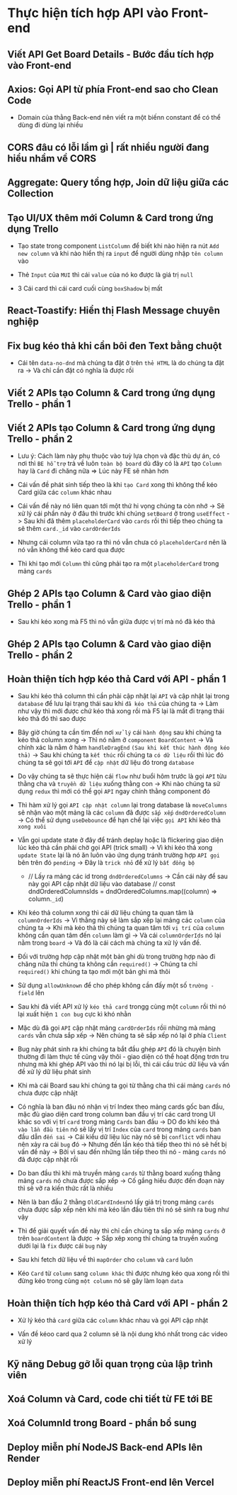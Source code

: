 # Thực hiện tích hợp API vào Front-end

## Viết API Get Board Details - Bước đầu tích hợp vào Front-end

## Axios: Gọi API từ phía Front-end sao cho Clean Code

- Domain của thằng Back-end nên viết ra một biếnn constant để có thể dùng đi dùng lại nhiều

## CORS đâu có lỗi lầm gì | rất nhiều người đang hiểu nhầm về CORS

## Aggregate: Query tổng hợp, Join dữ liệu giữa các Collection

## Tạo UI/UX thêm mới Column & Card trong ứng dụng Trello

- Tạo state trong component `ListColumn` để biết khi nào hiện ra nút `Add new column` và khi nào hiển thị ra `input` để người dùng nhập `tên column` vào

- Thẻ `Input` của `MUI` thì cái `value` của nó ko được là giá trị `null`

- 3 Cái card thì cái card cuối cùng `boxShadow` bị mất

## React-Toastify: Hiển thị Flash Message chuyên nghiệp

## Fix bug kéo thả khi cần bôi đen Text bằng chuột

- Cái tên `data-no-dnd` mà chúng ta đặt ở trên `thẻ HTML` là do chúng ta đặt ra -> Và chỉ cần đặt có nghĩa là được rồi

## Viết 2 APIs tạo Column & Card trong ứng dụng Trello - phần 1

## Viết 2 APIs tạo Column & Card trong ứng dụng Trello - phần 2

- Lưu ý: Cách làm này phụ thuộc vào tuỳ lựa chọn và đặc thù dự án, có nơi thì `BE hỗ trợ` trả về luôn `toàn bộ board` dù đây có là `API` tạo `Column` hay là `Card` đi chăng nữa => Lúc này FE sẽ nhàn hơn

- Cái vấn đề phát sinh tiếp theo là khi `tạo Card` xong thì không thể kéo Card giữa các `column` khác nhau

- Cái vấn đề này nó liên quan tới một thứ hi vọng chúng ta còn nhớ -> Sẽ xử lý cái phần này ở đâu thì trước khi chúng `setBoard` ở trong `useEffect` -> Sau khi đã thêm `placeholderCard` vào `cards` rồi thì tiếp theo chúng ta sẽ thêm `card._id` vào `cardOrderIds`

- Nhưng cái column vừa tạo ra thì nó vẫn chưa có `placeholderCard` nên là nó vẫn không thể kéo card qua được

- Thì khi tạo mới `Column` thì cũng phải tạo ra một `placeholderCard` trong mảng `cards`

## Ghép 2 APIs tạo Column & Card vào giao diện Trello - phần 1

- Sau khi kéo xong mà F5 thì nó vẫn giữa được vị trí mà nó đã kéo thả

## Ghép 2 APIs tạo Column & Card vào giao diện Trello - phần 2

## Hoàn thiện tích hợp kéo thả Card với API - phần 1

- Sau khi kéo thả column thì cần phải cập nhật lại `API` và cập nhật lại trong `database` để lưu lại trạng thái sau khi `đã kéo thả` của chúng ta -> Làm như vậy thì mới được chứ kéo thả xong rồi mà F5 lại là mất đi trạng thái kéo thả đó thì sao được

- Bây giờ chúng ta cần tìm đến nơi `xử lý` cái `hành động` sau khi chúng ta kéo thả column xong -> Thì nó nằm ở `component` `BoardContent` -> Và chính xác là nằm ở hàm `handleDragEnd` `(Sau khi kết thúc hành động kéo thả)` -> Sau khi chúng ta `kết thúc` rồi chúng ta `có dữ liệu` rồi thì lúc đó chúng ta sẽ gọi tới `API` để `cập nhật` dữ liệu đó trong `database`

- Do vậy chúng ta sẽ thực hiện cái `flow` như buổi hôm trước là gọi `API` từu thằng cha và `truyền dữ liệu` xuống thằng con -> Khi nào chúng ta sử dụng `redux` thì mới có thể gọi `API` ngay chính thằng component đó

- Thì hàm xử lý gọi `API cập nhật column` lại trong database là `moveColumns` sẽ nhận vào một mảng là các `column` đã được `sắp xếp` `dndOrderedColumn` -> Có thể sử dụng `useDebounce` để hạn chế lại việc `gọi API` khi kéo thả `xong xuôi`

- Vẫn gọi update state ở đây để tránh deplay hoặc là flickering giao diện lúc kéo thả cần phải chờ gọi API (trick small) -> Vì khi kéo thả xong `update State` lại là nó ăn luôn vào ứng dụng tránh trường hợp `API gọi` bên trên đó `pending` -> Đây là `trick nhỏ` để xử lý `bất đồng bộ`

  - // Lấy ra mảng các id trong `dndOrderedColumns` -> Cần cái này để sau này gọi API cập nhật dữ liệu vào database
    // const dndOrderedColumnsIds = dndOrderedColumns.map((column) => column.`_id`)

- Khi kéo thả column xong thì cái dữ liệu chúng ta quan tâm là `columnOrderIds` -> Vì thằng này sẽ làm sắp xếp lại mảng các `column` của chúng ta -> Khi mà kéo thả thì chúng ta quan tâm tới `vị trí` của `column` không cần quan tâm đến `column` làm gì -> Và cái `columnOrderIds` nó lại nằm trong `board` -> Và đó là cái cách mà chúng ta xử lý vấn đề.

- Đối với trường hợp cập nhật một bản ghi dù trong trường hợp nào đi chăng nữa thì chúng ta không cần `required()` -> Chúng ta chỉ `required()` khi chúng ta tạo mới một bản ghi mà thôi

- Sử dụng `allowUnknown` để cho phép không cần đấy một số `trường - field` lên

- Sau khi đã viết API xử lý `kéo thả card` trongg cùng một `column` rồi thì nó lại xuất hiện `1 con bug` cực kì khó nhằn

- Mặc dù đã gọi `API` cập nhật mảng `cardOrderIds` rồii nhừng mà mảng `cards` vẫn chưa sắp xếp -> Nên chúng ta sẽ sắp xếp nó lại ở phía `Client`

- Bug này phát sinh ra khi chúng ta bắt đầu ghép `API` đó là chuyện bình thường đi làm thực tế cũng vậy thôi - giao diện có thể hoạt động trơn tru nhưng mà khi ghép API vào thì nó lại bị lỗi, thì cái cấu trúc dữ liệu và vấn đề xử lý dữ liệu phát sinh

- Khi mà cái Board sau khi chúng ta gọi từ thằng cha thì cái mảng `cards` nó chưa được cập nhâjt

- Có nghĩa là ban đâu nó nhận vị trí Index theo mảng cards gốc ban đầu, mặc đù giao diện card trong column ban đầu vị trí các card trong UI khác so với vị trí `card` trong mảng `Cards` ban đầu -> DO đo khi kéo thả `vào lần đầu tiên` nó sẽ lấy vị trí `Index` của `card` trong mảng `cards` ban đầu dẫn `đến sai` -> Cái kiểu dữ liệu lúc này nó sẽ bị `conflict` với nhau nên xảy ra cái `bug` đó -> Nhưng đến lần kéo thả tiếp theo thì nó sẽ hết bị vấn đề này -> Bởi vì sau đến những lần tiếp theo thì nó - mảng `cards` nó đã được cập nhật rồi

- Do ban đầu thì khi mà truyền mảng `cards` từ thằng board xuống thằng mảng `cards` nó chưa được sắp xếp -> Cố gắng hiểu được đến đoạn này thì sẽ vỡ ra kiến thức rất là nhiều
- Nên là ban đầu 2 thằng `OldCardIndex`nó lấy giá trị trong mảng `cards` chưa được sắp xếp nên khi mà kéo lần đầu tiên thì nó sẽ sinh ra bug như vậy

- Thì để giải quyết vấn đề này thì chỉ cần chúng ta sắp xếp mảng `cards` ở trên `boardContent` là được -> Sắp xêp xong thì chúng ta truyền xuống dưới lại là `fix` được cái `bug` này

- Sau khi fetch dữ liệu về thì `mapOrder` cho `column` và `card` luôn

- Kéo `Card` từ `column` sang `column khác` thì được nhưng kéo qua xong rồi thì đừng kéo trong cùng `một column` nó sẽ gây làm loạn `data`

## Hoàn thiện tích hợp kéo thả Card với API - phần 2

- Xử lý kéo thả `card` giữa các `column` khác nhau và gọi API cập nhật

- Vấn đề kéoo card qua 2 column sẽ là nội dung khó nhất trong các video xử lý

## Kỹ năng Debug gỡ lỗi quan trọng của lập trình viên

## Xoá Column và Card, code chi tiết từ FE tới BE

## Xoá ColumnId trong Board - phần bổ sung

## Deploy miễn phí NodeJS Back-end APIs lên Render

## Deploy miễn phí ReactJS Front-end lên Vercel
